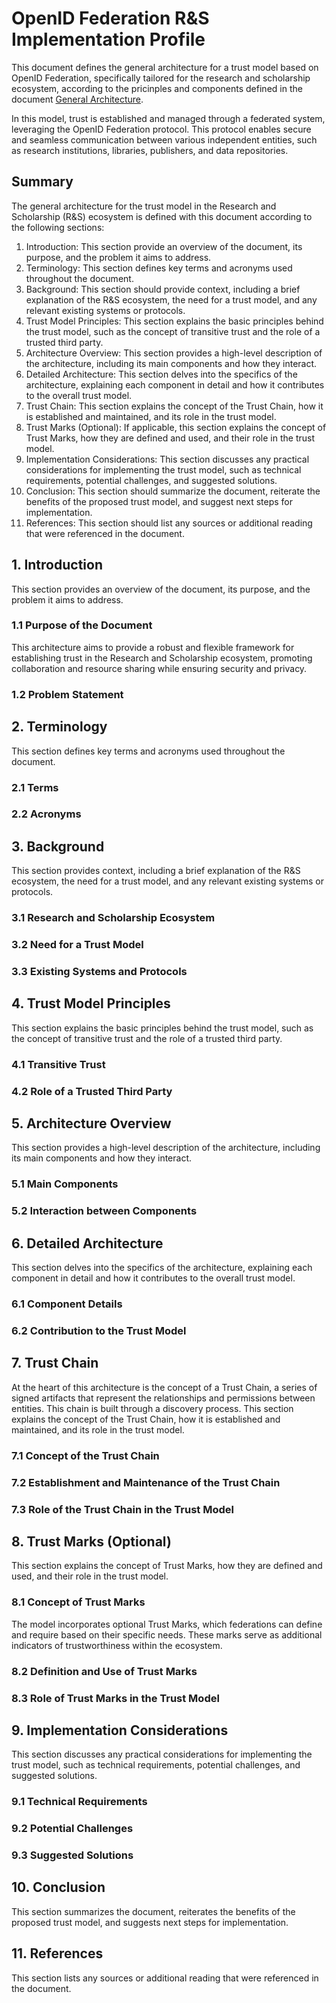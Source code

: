 # OpenID Federation R&S Implementation Profile

This document defines the general architecture for a trust model based on
OpenID Federation, specifically tailored for the research and scholarship ecosystem,
according to the pricinples and components defined in the document
[General Architecture](OpenID4RS-General-Architecture.md).

In this model, trust is established and managed through a federated system,
leveraging the OpenID Federation protocol. This protocol enables secure
and seamless communication between various independent entities,
such as research institutions, libraries, publishers, and data repositories.

## Summary

The general architecture for the trust model in the Research and Scholarship (R&S)
ecosystem is defined with this document according to the following sections:

1. Introduction: This section provide an overview of the document, its purpose, and the problem it aims to address.
2. Terminology: This section defines key terms and acronyms used throughout the document.
3. Background: This section should provide context, including a brief explanation of the R&S ecosystem, the need for a trust model, and any relevant existing systems or protocols.
4. Trust Model Principles: This section explains the basic principles behind the trust model, such as the concept of transitive trust and the role of a trusted third party.
5. Architecture Overview: This section provides a high-level description of the architecture, including its main components and how they interact.
6. Detailed Architecture: This section delves into the specifics of the architecture, explaining each component in detail and how it contributes to the overall trust model.
7. Trust Chain: This section explains the concept of the Trust Chain, how it is established and maintained, and its role in the trust model.
8. Trust Marks (Optional): If applicable, this section explains the concept of Trust Marks, how they are defined and used, and their role in the trust model.
9. Implementation Considerations: This section discusses any practical considerations for implementing the trust model, such as technical requirements, potential challenges, and suggested solutions.
10. Conclusion: This section should summarize the document, reiterate the benefits of the proposed trust model, and suggest next steps for implementation.
11. References: This section should list any sources or additional reading that were referenced in the document.

## 1. Introduction
This section provides an overview of the document, its purpose, and the problem it aims to address.

### 1.1 Purpose of the Document

This architecture aims to provide a robust and flexible framework
for establishing trust in the Research and Scholarship ecosystem,
promoting collaboration and resource sharing while ensuring security and privacy.

### 1.2 Problem Statement

## 2. Terminology
This section defines key terms and acronyms used throughout the document.

### 2.1 Terms
### 2.2 Acronyms

## 3. Background
This section provides context, including a brief explanation of the R&S ecosystem, the need for a trust model, and any relevant existing systems or protocols.

### 3.1 Research and Scholarship Ecosystem
### 3.2 Need for a Trust Model
### 3.3 Existing Systems and Protocols

## 4. Trust Model Principles
This section explains the basic principles behind the trust model, such as the concept of transitive trust and the role of a trusted third party.

### 4.1 Transitive Trust
### 4.2 Role of a Trusted Third Party

## 5. Architecture Overview
This section provides a high-level description of the architecture, including its main components and how they interact.

### 5.1 Main Components
### 5.2 Interaction between Components

## 6. Detailed Architecture
This section delves into the specifics of the architecture, explaining each component in detail and how it contributes to the overall trust model.

### 6.1 Component Details
### 6.2 Contribution to the Trust Model

## 7. Trust Chain
At the heart of this architecture is the concept of a Trust Chain, a
series of signed artifacts that represent the relationships and
permissions between entities. This chain is built  through a discovery
process. This section explains the concept of the Trust Chain, how it is
established and maintained, and its role in the trust model.

### 7.1 Concept of the Trust Chain
### 7.2 Establishment and Maintenance of the Trust Chain
### 7.3 Role of the Trust Chain in the Trust Model

## 8. Trust Marks (Optional)
This section explains the concept of Trust Marks, how they are defined and used, and their role in the trust model.

### 8.1 Concept of Trust Marks
The model incorporates optional Trust Marks, which federations can define and require based on their specific needs. These marks serve as additional indicators of trustworthiness within the ecosystem.

### 8.2 Definition and Use of Trust Marks
### 8.3 Role of Trust Marks in the Trust Model

## 9. Implementation Considerations
This section discusses any practical considerations for implementing the trust model, such as technical requirements, potential challenges, and suggested solutions.

### 9.1 Technical Requirements
### 9.2 Potential Challenges
### 9.3 Suggested Solutions

## 10. Conclusion
This section summarizes the document, reiterates the benefits of the proposed trust model, and suggests next steps for implementation.

## 11. References
This section lists any sources or additional reading that were referenced in the document.
